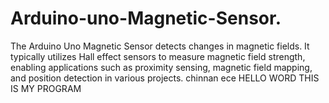 # Arduino-uno-Magnetic-Sensor.
The Arduino Uno Magnetic Sensor detects changes in magnetic fields. It typically utilizes Hall effect sensors to measure magnetic field strength, enabling applications such as proximity sensing, magnetic field mapping, and position detection in various projects.
chinnan ece
HELLO WORD THIS IS MY PROGRAM 

